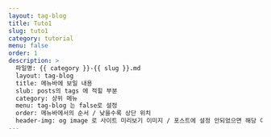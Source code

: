 ```yaml
---
layout: tag-blog
title: Tuto1
slug: tuto1
category: tutorial
menu: false
order: 1
description: >
  파일명: {{ category }}-{{ slug }}.md
  layout: tag-blog
  title: 메뉴바에 보일 내용
  slub: posts의 tags 에 적힐 부분
  category: 상위 메뉴
  menu: tag-blog 는 false로 설정
  order: 메뉴바에서의 순서 / 낮을수록 상단 위치
  header-img: og image 로 사이트 미리보기 이미지 / 포스트에 설정 안되었으면 해당 이미지가 보임
---
```

